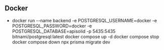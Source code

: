 ## Docker

- docker run --name backend -e POSTGRESQL_USERNAME=docker -e POSTGRESQL_PASSWORD=docker -e POSTGRESQL_DATABASE=apisolid -p 5435:5435 bitnami/postgresql:latest
  docker compose up -d
  docker compose stop
  docker compose down
  npx prisma migrate dev
